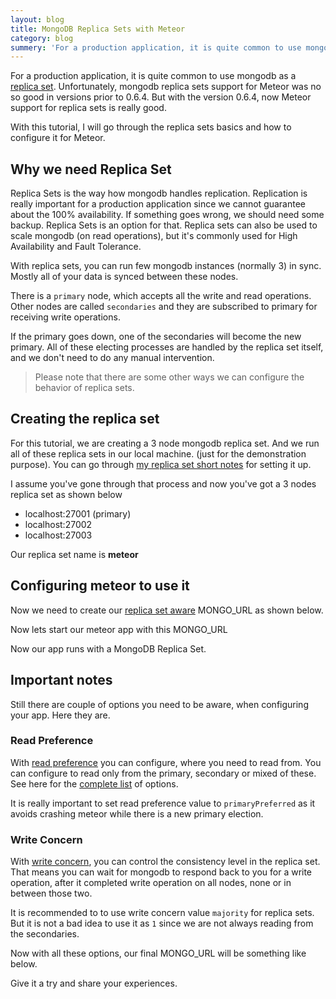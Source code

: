 ```yaml
---
layout: blog
title: MongoDB Replica Sets with Meteor
category: blog
summery: 'For a production application, it is quite common to use mongodb as a <a href="http://docs.mongodb.org/manual/replication/">replica set</a>.With this tutorial, I will go through the replica sets basics and how to configure it for Meteor.'
---
```


For a production application, it is quite common to use mongodb as a [replica set](http://docs.mongodb.org/manual/replication/). Unfortunately, mongodb replica sets support for Meteor was no so good in versions prior to 0.6.4. But with the version 0.6.4, now Meteor support for replica sets is really good.

With this tutorial, I will go through the replica sets basics and how to configure it for Meteor.

## Why we need Replica Set

Replica Sets is the way how mongodb handles replication. Replication is really important for a production application since we cannot guarantee about the 100% availability. If something goes wrong, we should need some backup. Replica Sets is an option for that. Replica sets can also be used to scale mongodb (on read operations), but it's commonly used for High Availability and Fault Tolerance.

With replica sets, you can run few mongodb instances (normally 3) in sync. Mostly all of your data is synced between these nodes.

There is a `primary` node, which accepts all the write and read operations. Other nodes are called `secondaries` and they are subscribed to primary for receiving write operations.

If the primary goes down, one of the secondaries will become the new primary. All of these electing processes are handled by the replica set itself, and we don't need to do any manual intervention.

>Please note that there are some other ways we can configure the behavior of replica sets.

## Creating the replica set

For this tutorial, we are creating a 3 node mongodb replica set. And we run all of these replica sets in our local machine. (just for the demonstration purpose). You can go through [my replica set short notes](http://goo.gl/izMZj) for setting it up.

I assume you've gone through that process and now you've got a 3 nodes replica set as shown below

* localhost:27001 (primary)
* localhost:27002
* localhost:27003

Our replica set name is **meteor**

## Configuring meteor to use it

Now we need to create our [replica set aware](http://goo.gl/KK5Ie) MONGO_URL as shown below.

<script src="https://gist.github.com/arunoda/a8337781393842a3f32e.js">
</script>

Now lets start our meteor app with this MONGO_URL

<script src="https://gist.github.com/arunoda/0d80b30554da07db4686.js">
</script>

Now our app runs with a MongoDB Replica Set.

## Important notes

Still there are couple of options you need to be aware, when configuring your app. Here they are.

### Read Preference

With [read preference](http://goo.gl/v55vR) you can configure, where you need to read from. You can configure to read only from the primary, secondary or mixed of these. See here for the [complete list](http://goo.gl/HvBKw) of options.

It is really important to set read preference value to `primaryPreferred` as it avoids crashing meteor while there is a new primary election.

### Write Concern

With [write concern](http://goo.gl/7Q5Vi), you can control the consistency level in the replica set. That means you can wait for mongodb to respond back to you for a write operation, after it completed write operation on all nodes, none or in between those two.

It is recommended to to use write concern value `majority` for replica sets. But it is not a bad idea to use it as `1` since we are not always reading from the secondaries.

Now with all these options, our final MONGO_URL will be something like below.

<script src="https://gist.github.com/arunoda/bcab9e83eeb0495c0c7f.js">
</script>

Give it a try and share your experiences.
